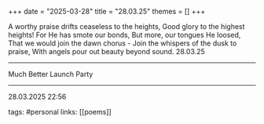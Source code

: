 +++
date = "2025-03-28"
title = "28.03.25"
themes = []
+++

A worthy praise drifts ceaseless to the heights,
Good glory to the highest heights!
For He has smote our bonds,
But more, our tongues He loosed,
That we would join the dawn chorus -
Join the whispers of the dusk to praise, 
With angels pour out beauty beyond sound.
28.03.25

---

Much Better Launch Party

---

28.03.2025 22:56

tags: #personal
links: [[poems]]
